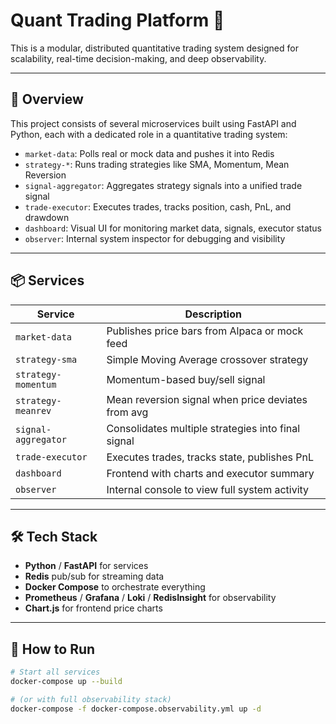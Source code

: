 # Quant Trading Platform 🚀

This is a modular, distributed quantitative trading system designed for scalability, real-time decision-making, and deep observability.

---

## 🧠 Overview

This project consists of several microservices built using FastAPI and Python, each with a dedicated role in a quantitative trading system:

- `market-data`: Polls real or mock data and pushes it into Redis
- `strategy-*`: Runs trading strategies like SMA, Momentum, Mean Reversion
- `signal-aggregator`: Aggregates strategy signals into a unified trade signal
- `trade-executor`: Executes trades, tracks position, cash, PnL, and drawdown
- `dashboard`: Visual UI for monitoring market data, signals, executor status
- `observer`: Internal system inspector for debugging and visibility

---

## 📦 Services

| Service            | Description                                        |
|--------------------|----------------------------------------------------|
| `market-data`      | Publishes price bars from Alpaca or mock feed     |
| `strategy-sma`     | Simple Moving Average crossover strategy          |
| `strategy-momentum`| Momentum-based buy/sell signal                    |
| `strategy-meanrev` | Mean reversion signal when price deviates from avg|
| `signal-aggregator`| Consolidates multiple strategies into final signal|
| `trade-executor`   | Executes trades, tracks state, publishes PnL      |
| `dashboard`        | Frontend with charts and executor summary         |
| `observer`         | Internal console to view full system activity     |

---

## 🛠 Tech Stack

- **Python** / **FastAPI** for services
- **Redis** pub/sub for streaming data
- **Docker Compose** to orchestrate everything
- **Prometheus** / **Grafana** / **Loki** / **RedisInsight** for observability
- **Chart.js** for frontend price charts

---

## 🧪 How to Run

```bash
# Start all services
docker-compose up --build

# (or with full observability stack)
docker-compose -f docker-compose.observability.yml up -d